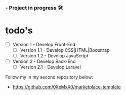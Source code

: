  ### - Project in progress 🛠

# todo's
- [ ] Version 1 - Develop Front-End
    - [ ] Version 1.1 - Develop CSS|HTML|Bootstrap
    - [ ] Version 1.2 - Develop JavaScript
- [ ] Version 2 - Develop Back-End
    - [ ] Version 2.1 - Develop Laravel

Follow my in my second repository below:
- https://github.com/0XxMxX0/marketplace-template
